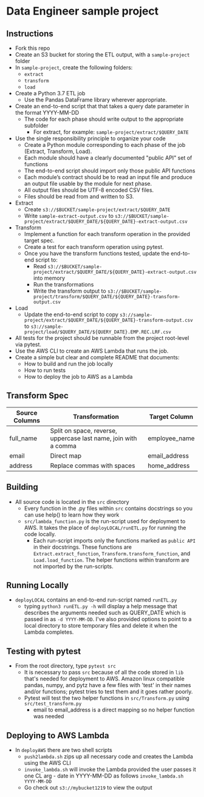 # Data Engineer sample project

## Instructions 

* Fork this repo
* Create an S3 bucket for storing the ETL output, with a `sample-project` folder
* In `sample-project`, create the following folders:
  * `extract`
  * `transform`
  * `load`
* Create a Python 3.7 ETL job 
  * Use the Pandas DataFrame library wherever appropriate.
* Create an end-to-end script that that takes a query date parameter in the format YYYY-MM-DD
  * The code for each phase should write output to the appropriate subfolder
     * For extract, for example: `sample-project/extract/$QUERY_DATE`
* Use the single responsibility principle to organize your code
   * Create a Python module corresponding to each phase of the job (Extract, Transform, Load).
   * Each module should have a clearly documented "public API" set of functions
   * The end-to-end script should import only those public API functions
   * Each module’s contract should be to read an input file and produce an output file usable by the module for next phase.
   * All output files should be UTF-8 encoded CSV files.
   * Files should be read from and written to S3.
* Extract
  * Create `s3://$BUCKET/sample-project/extract/$QUERY_DATE`
  * Write `sample-extract-output.csv` to `s3://$BUCKET/sample-project/extract/$QUERY_DATE/${QUERY_DATE}-extract-output.csv`
* Transform 
  * Implement a function for each transform operation in the provided target spec.
  * Create a test for each transform operation using pytest.  
  * Once you have the transform functions tested, update the end-to-end script to:
    * Read `s3://$BUCKET/sample-project/extract/$QUERY_DATE/${QUERY_DATE}-extract-output.csv` into memory
    * Run the transformations
    * Write the transform output to `s3://$BUCKET/sample-project/transform/$QUERY_DATE/${QUERY_DATE}-transform-output.csv`
* Load 
  * Update the end-to-end script to copy `s3://sample-project/extract/$QUERY_DATE/${QUERY_DATE}-transform-output.csv` to `s3://sample-project/load/$QUERY_DATE/${QUERY_DATE}.EMP.REC.LRF.csv`
* All tests for the project should be runnable from the project root-level via pytest.
* Use the AWS CLI to create an AWS Lambda that runs the job.
* Create a simple but clear and complete README that documents:
  * How to build and run the job locally
  * How to run tests
  * How to deploy the job to AWS as a Lambda
  
## Transform Spec

| Source Columns | Transformation | Target Column |
|----------------|----------------|---------------|
| full_name      | Split on space, reverse, uppercase last name, join with a comma | employee_name
| email          | Direct map | email_address 
| address        | Replace commas with spaces | home_address
  
## Building

* All source code is located in the `src` directory
  * Every function in the .py files within `src` contains docstrings so you can use help() to learn how they work
  * `src/lambda_function.py` is the run-script used for deployment to AWS. It takes the place of `deployLOCAL/runETL.py` for running the code locally.
    * Each run-script imports only the functions marked as `public API` in their docstrings. These functions are `Extract.extract_function`, `Transform.transform_function`, and `Load.load_function`. The helper functions within transform are not imported by the run-scripts.

## Running Locally

* `deployLOCAL` contains an end-to-end run-script named `runETL.py`
  * typing `python3 runETL.py -h` will display a help message that describes the arguments needed such as QUERY_DATE which is passed in as `-d YYYY-MM-DD`. I've also provided options to point to a local directory to store temporary files and delete it when the Lambda completes.

## Testing with pytest

* From the root directory, type `pytest src`
  * It is necessary to pass `src` because of all the code stored in `lib` that's needed for deployment to AWS. Amazon linux compatible pandas, numpy, and pytz have a few files with 'test' in their names and/or functions; pytest tries to test them and it goes rather poorly.
  * Pytest will test the two helper functions in `src/Transform.py` using `src/test_transform.py`
    * email to email_address is a direct mapping so no helper function was needed
  
## Deploying to AWS Lambda

* In `deployAWS` there are two shell scripts
  * `push2lambda.sh` zips up all necessary code and creates the Lambda using the AWS CLI
  * `invoke_lambda.sh` will invoke the Lambda provided the user passes it one CL arg - date in YYYY-MM-DD as follows `invoke_lambda.sh YYYY-MM-DD`
  * Go check out `s3://mybucket1219` to view the output
